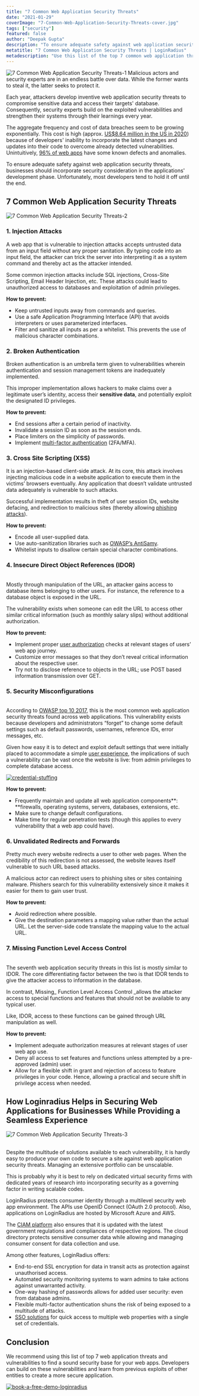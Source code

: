 ```yaml
---
title: "7 Common Web Application Security Threats"
date: "2021-01-29"
coverImage: "7-Common-Web-Application-Security-Threats-cover.jpg"
tags: ["security"]
featured: false
author: "Deepak Gupta"
description: "To ensure adequate safety against web application security threats, businesses should incorporate security consideration in the applications' development phase. Unfortunately, most developers tend to hold it off until the end."
metatitle: "7 Common Web Application Security Threats | LoginRadius"
metadescription: "Use this list of the top 7 common web application threats and vulnerabilities to find a sound security base for your web apps. Also, learn how to prevent them."
---
```


![7 Common Web Application Security Threats-1](7-Common-Web-Application-Security-Threats-1.jpg)
Malicious actors and security experts are in an endless battle over data. While the former wants to steal it, the latter seeks to protect it. 

Each year, attackers develop inventive web application security threats to compromise sensitive data and access their targets' database. Consequently, security experts build on the exploited vulnerabilities and strengthen their systems through their learnings every year. 

The aggregate frequency and cost of data breaches seem to be growing exponentially. This cost is high (approx. [US$8.64 million in the US in 2020](https://www.ibm.com/security/data-breach)) because of developers' inability to incorporate the latest changes and updates into their code to overcome already detected vulnerabilities. Unintuitively, [96% of web apps](https://www.infopoint-security.de/medien/cenzic-vulnerability-report-2014.pdf) have some known defects and anomalies. 

To ensure adequate safety against web application security threats, businesses should incorporate security consideration in the applications' development phase. Unfortunately, most developers tend to hold it off until the end.


## 7 Common Web Application Security Threats
![7 Common Web Application Security Threats-2](7-Common-Web-Application-Security-Threats-2.png)

### 1. Injection Attacks

A web app that is vulnerable to injection attacks accepts untrusted data from an input field without any proper sanitation. By typing code into an input field, the attacker can trick the server into interpreting it as a system command and thereby act as the attacker intended. 

Some common injection attacks include SQL injections, Cross-Site Scripting, Email Header Injection, etc. These attacks could lead to unauthorized access to databases and exploitation of admin privileges.

**How to prevent:**



*   Keep untrusted inputs away from commands and queries.
*   Use a safe Application Programming Interface (API) that avoids interpreters or uses parameterized interfaces.
*   Filter and sanitize all inputs as per a whitelist. This prevents the use of malicious character combinations.


### 2. Broken Authentication

Broken authentication is an umbrella term given to vulnerabilities wherein authentication and session management tokens are inadequately implemented. 

This improper implementation allows hackers to make claims over a legitimate user’s identity, access their **sensitive data**, and potentially exploit the designated ID privileges.

**How to prevent:**



*   End sessions after a certain period of inactivity.
*   Invalidate a session ID as soon as the session ends.
*   Place limiters on the simplicity of passwords.
*   Implement [multi-factor authentication](https://www.loginradius.com/blog/start-with-identity/2019/06/what-is-multi-factor-authentication/) (2FA/MFA).


### 3. Cross Site Scripting (XSS)

It is an injection-based client-side attack. At its core, this attack involves injecting malicious code in a website application to execute them in the victims’ browsers eventually. Any application that doesn’t validate untrusted data adequately is vulnerable to such attacks. 

Successful implementation results in theft of user session IDs, website defacing, and redirection to malicious sites (thereby allowing [phishing attacks](https://www.loginradius.com/blog/start-with-identity/2018/02/phishing-for-identity/)).

**How to prevent:**



*   Encode all user-supplied data.
*   Use auto-sanitization libraries such as [OWASP’s AntiSamy](https://owasp.org/www-project-antisamy/).
*   Whitelist inputs to disallow certain special character combinations.


### 4. Insecure Direct Object References (IDOR)

 \
Mostly through manipulation of the URL, an attacker gains access to database items belonging to other users. For instance, the reference to a database object is exposed in the URL. 

The vulnerability exists when someone can edit the URL to access other similar critical information (such as monthly salary slips) without additional authorization.



**How to prevent:**



*   Implement proper [user authorization](https://www.loginradius.com/blog/engineering/user-authentication-react-application/) checks at relevant stages of users’ web app journey.
*   Customize error messages so that they don’t reveal critical information about the respective user.
*   Try not to disclose reference to objects in the URL; use POST based information transmission over GET.


### 5. Security Misconfigurations

 \
According to [OWASP top 10 2017](https://owasp.org/www-project-top-ten/), this is the most common web application security threats found across web applications. This vulnerability exists because developers and administrators “forget” to change some default settings such as default passwords, usernames, reference IDs, error messages, etc.

Given how easy it is to detect and exploit default settings that were initially placed to accommodate a simple [user experience](https://www.loginradius.com/customer-experience-solutions/), the implications of such a vulnerability can be vast once the website is live: from admin privileges to complete database access.

[![credential-stuffing](credential-stuffing.png)](https://www.loginradius.com/resource/understanding-credential-stuffing-attacks-whitepaper)

**How to prevent:**


*   Frequently maintain and update all web application components**: **firewalls, operating systems, servers, databases, extensions, etc.
*   Make sure to change default configurations.
*   Make time for regular penetration tests (though this applies to every vulnerability that a web app could have).


### 6. Unvalidated Redirects and Forwards

Pretty much every website redirects a user to other web pages. When the credibility of this redirection is not assessed, the website leaves itself vulnerable to such URL based attacks. 

A malicious actor can redirect users to phishing sites or sites containing malware. Phishers search for this vulnerability extensively since it makes it easier for them to gain user trust.

**How to prevent:**



*   Avoid redirection where possible.
*   Give the destination parameters a mapping value rather than the actual URL. Let the server-side code translate the mapping value to the actual URL.


### 7. Missing Function Level Access Control

 \
The seventh web application security threats in this list is mostly similar to IDOR. The core differentiating factor between the two is that IDOR tends to give the attacker access to information in the database. 

In contrast, Missing_ Function Level Access Control _allows the attacker access to special functions and features that should not be available to any typical user. 

Like, IDOR, access to these functions can be gained through URL manipulation as well.

**How to prevent:**



*   Implement adequate authorization measures at relevant stages of user web app use.
*   Deny all access to set features and functions unless attempted by a pre-approved (admin) user.
*   Allow for a flexible shift in grant and rejection of access to feature privileges in your code. Hence, allowing a practical and secure shift in privilege access when needed.


## How Loginradius Helps in Securing Web Applications for Businesses While Providing a Seamless Experience

![7 Common Web Application Security Threats-3](7-Common-Web-Application-Security-Threats-3.png)

 \
Despite the multitude of solutions available to each vulnerability, it is hardly easy to produce your own code to secure a site against web application security threats. Managing an extensive portfolio can be unscalable. 

This is probably why it is best to rely on dedicated virtual security firms with dedicated years of research into incorporating security as a governing factor in writing scalable codes.

LoginRadius protects consumer identity through a multilevel security web app environment. The APIs use OpenID Connect (OAuth 2.0 protocol). Also, applications on LoginRadius are hosted by Microsoft Azure and AWS. 

The [CIAM platform](https://www.loginradius.com/blog/start-with-identity/2019/06/customer-identity-and-access-management/) also ensures that it is updated with the latest government regulations and compliances of respective regions. The cloud directory protects sensitive consumer data while allowing and managing consumer consent for data collection and use.

Among other features, LoginRadius offers:



*   End-to-end SSL encryption for data in transit acts as protection against unauthorised access.
*   Automated security monitoring systems to warn admins to take actions against unwarranted activity.
*   One-way hashing of passwords allows for added user security: even from database admins.
*   Flexible multi-factor authentication shuns the risk of being exposed to a multitude of attacks.
*   [SSO solutions](https://www.loginradius.com/single-sign-on/) for quick access to multiple web properties with a single set of credentials. 


## Conclusion 

We recommend using this list of top 7 web application threats and vulnerabilities to find a sound security base for your web apps. Developers can build on these vulnerabilities and learn from previous exploits of other entities to create a more secure application.

[![book-a-free-demo-loginradius](../../assets/book-a-demo-loginradius.png)](https://www.loginradius.com/book-a-demo/)
